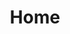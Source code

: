 ---
title: Home
sections:
  - section_id: about
    component: content_block.html
    type: contentblock
    title: About
    content: >-
      Melissa lives in Regina, Saskatchewan; the capital city that feels like a small town. 
    actions:
      - label: Contact Me
        url: /contact
  - section_id: recent-posts
    component: posts_block.html
    type: postsblock
    title: Recent Posts
    num_posts_displayed: 4
    actions:
      - label: View Blog
        url: blog/index.html
layout: home
---